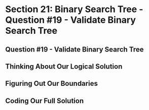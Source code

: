 # Section 21: Binary Search Tree - Question #19 - Validate Binary Search Tree  

## Question #19 - Validate Binary Search Tree 

## Thinking About Our Logical Solution 

## Figuring Out Our Boundaries 

## Coding Our Full Solution 